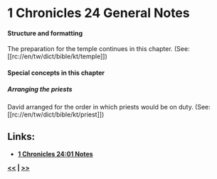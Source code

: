 # 1 Chronicles 24 General Notes

#### Structure and formatting

The preparation for the temple continues in this chapter. (See: [[rc://en/tw/dict/bible/kt/temple]])

#### Special concepts in this chapter

##### Arranging the priests
David arranged for the order in which priests would be on duty. (See: [[rc://en/tw/dict/bible/kt/priest]])

## Links:

* __[1 Chronicles 24:01 Notes](./01.md)__

__[<<](../23/intro.md) | [>>](../25/intro.md)__
